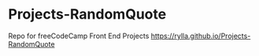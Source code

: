 # Projects-RandomQuote
Repo for freeCodeCamp Front End Projects
https://rylla.github.io/Projects-RandomQuote
